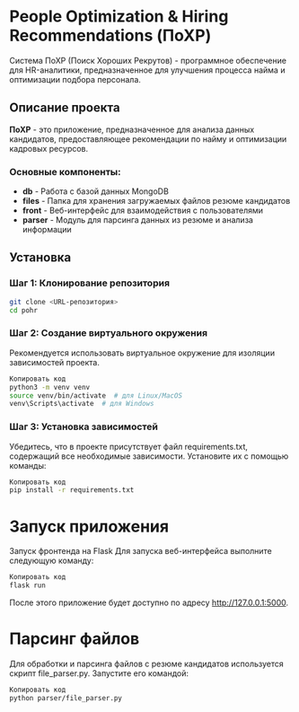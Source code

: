 # People Optimization & Hiring Recommendations (ПоХР)

Система ПоХР (Поиск Хороших Рекрутов) - программное обеспечение для HR-аналитики, предназначенное для улучшения процесса найма и оптимизации подбора персонала.

## Описание проекта

**ПоХР** - это приложение, предназначенное для анализа данных кандидатов, предоставляющее рекомендации по найму и оптимизации кадровых ресурсов.

### Основные компоненты:
- **db** - Работа с базой данных MongoDB
- **files** - Папка для хранения загружаемых файлов резюме кандидатов
- **front** - Веб-интерфейс для взаимодействия с пользователями
- **parser** - Модуль для парсинга данных из резюме и анализа информации

## Установка

### Шаг 1: Клонирование репозитория

```bash
git clone <URL-репозитория>
cd pohr
```

### Шаг 2: Создание виртуального окружения
Рекомендуется использовать виртуальное окружение для изоляции зависимостей проекта.

```bash
Копировать код
python3 -m venv venv
source venv/bin/activate  # для Linux/MacOS
venv\Scripts\activate  # для Windows
```

### Шаг 3: Установка зависимостей
Убедитесь, что в проекте присутствует файл requirements.txt, содержащий все необходимые зависимости. Установите их с помощью команды:

```bash
Копировать код
pip install -r requirements.txt
```

# Запуск приложения
Запуск фронтенда на Flask
Для запуска веб-интерфейса выполните следующую команду:

```bash
Копировать код
flask run
```

После этого приложение будет доступно по адресу http://127.0.0.1:5000.

# Парсинг файлов
Для обработки и парсинга файлов с резюме кандидатов используется скрипт file_parser.py. Запустите его командой:

```bash
Копировать код
python parser/file_parser.py
```